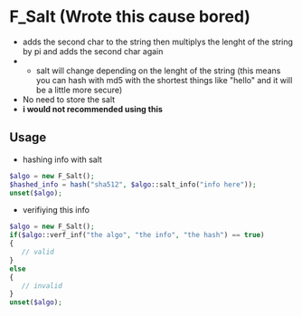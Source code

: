 # F_Salt (Wrote this cause bored)

- adds the second char to the string then multiplys the lenght of the string by pi and adds the second char again 
- - salt will change depending on the lenght of the string (this means you can hash with md5 with the shortest things like "hello" and it will be a little more secure)
- No need to store the salt
- **i would not recommended using this**

## Usage 
- hashing info with salt
```php
$algo = new F_Salt();
$hashed_info = hash("sha512", $algo::salt_info("info here"));
unset($algo);
```
- verifiying this info
```php
$algo = new F_Salt();
if($algo::verf_inf("the algo", "the info", "the hash") == true)
{
   // valid 
}
else 
{
   // invalid
}
unset($algo);

```
